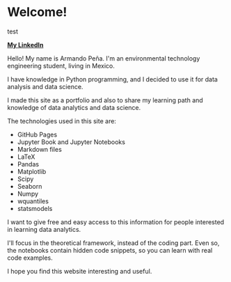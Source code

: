 # Welcome! 

test 

**[My LinkedIn](https://www.linkedin.com/in/jarmandopl/)**

Hello! My name is Armando Peña. I'm an environmental technology engineering student, living in Mexico. 

I have knowledge in Python programming, and I decided to use it for data analysis and data science.

I made this site as a portfolio and also to share my learning path and knowledge of data analytics and data science.

The technologies used in this site are: 
- GitHub Pages
- Jupyter Book and Jupyter Notebooks
- Markdown files
- LaTeX 
- Pandas
- Matplotlib
- Scipy
- Seaborn
- Numpy
- wquantiles
- statsmodels

I want to give free and easy access to this information for people interested in learning data analytics. 

I'll focus in the theoretical framework, instead of the coding part. Even so, the notebooks contain hidden code snippets, so you can learn with real code examples. 

I hope you find this website interesting and useful. 

```{tableofcontents}
```
